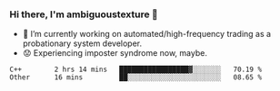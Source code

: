 ### Hi there, I'm ambiguoustexture 👋

<!--
**ambiguoustexture/ambiguoustexture** is a ✨ _special_ ✨ repository because its `README.md` (this file) appears on your GitHub profile.

Here are some ideas to get you started:
-->
- 🔭 I’m currently working on automated/high-frequency trading as a probationary system developer.
- :worried: Experiencing imposter syndrome now, maybe.

<!--START_SECTION:waka-->

```text
C++        2 hrs 14 mins   █████████████████▓░░░░░░░   70.19 %
Other      16 mins         ██░░░░░░░░░░░░░░░░░░░░░░░   08.65 %
```

<!--END_SECTION:waka-->
